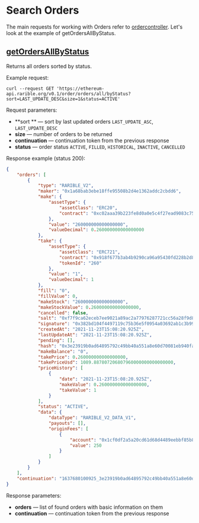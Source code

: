 # Search Orders

The main requests for working with Orders refer to [ordercontroller](https://ethereum-api.rarible.org/v0.1/doc#tag/order-controller ). Let's look at the example of getOrdersAllByStatus.

## [getOrdersAllByStatus](https://ethereum-api.rarible.org/v0.1/doc#operation/getOrdersAllByStatus)

Returns all orders sorted by status.

Example request:

```shell
curl --request GET 'https://ethereum-api.rarible.org/v0.1/order/orders/all/byStatus?sort=LAST_UPDATE_DESC&size=1&status=ACTIVE'
```

Request parameters:

* **sort ** — sort by last updated orders `LAST_UPDATE_ASC`, `LAST_UPDATE_DESC`
* **size** — number of orders to be returned
* **continuation** — continuation token from the previous response
* **status** — order status `ACTIVE`, `FILLED`, `HISTORICAL`, `INACTIVE`, `CANCELLED`

Response example (status 200):

```json
{
    "orders": [
        {
            "type": "RARIBLE_V2",
            "maker": "0x1a68bab3ebe18ffe95508b2d4e1362addc2cbdd6",
            "make": {
                "assetType": {
                    "assetClass": "ERC20",
                    "contract": "0xc02aaa39b223fe8d0a0e5c4f27ead9083c756cc2"
                },
                "value": "260000000000000000",
                "valueDecimal": 0.260000000000000000
            },
            "take": {
                "assetType": {
                    "assetClass": "ERC721",
                    "contract": "0x918f677b3ab4b9290ca96a95430fd228b2d84817",
                    "tokenId": "260"
                },
                "value": "1",
                "valueDecimal": 1
            },
            "fill": "0",
            "fillValue": 0,
            "makeStock": "260000000000000000",
            "makeStockValue": 0.260000000000000000,
            "cancelled": false,
            "salt": "0xf7f9ca62eceb7ee9021a89ac2a77976287721cc56a28f9d8d12c1332898e12e4",
            "signature": "0x382bd104f4497119c75b36e5f0954a03692ab1c3b995266b20623bc718a58f423ff68e2caacb93668811e52b6a099260b3147ded35dc3ad5d65970efde9587761c",
            "createdAt": "2021-11-23T15:08:20.925Z",
            "lastUpdateAt": "2021-11-23T15:08:20.925Z",
            "pending": [],
            "hash": "0x3e23919b0ad64895792c49bb40a551a8e60d70081eb940fa3d1a56c17436eedf",
            "makeBalance": "0",
            "takePrice": 0.260000000000000000,
            "takePriceUsd": 1089.887807206807960000000000000000,
            "priceHistory": [
                {
                    "date": "2021-11-23T15:08:20.925Z",
                    "makeValue": 0.260000000000000000,
                    "takeValue": 1
                }
            ],
            "status": "ACTIVE",
            "data": {
                "dataType": "RARIBLE_V2_DATA_V1",
                "payouts": [],
                "originFees": [
                    {
                        "account": "0x1cf0df2a5a20cd61d68d4489eebbf85b8d39e18a",
                        "value": 250
                    }
                ]
            }
        }
    ],
    "continuation": "1637680100925_3e23919b0ad64895792c49bb40a551a8e60d70081eb940fa3d1a56c17436eedf"
}
```

Response parameters:

* **orders** — list of found orders with basic information on them
* **continuation** — continuation token from the previous response
